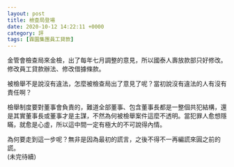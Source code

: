 ```yaml
---
layout: post
title: 檢查局登場
date: 2020-10-12 14:22:11 +0000
category: 評
tags: [霖園集團員工貸款]
---
```


金管會檢查局來金檢，出了每年七月調整的意見，所以國泰人壽放款部只好修改。修改員工貸款辦法、修改借據條款。

被檢舉不是說沒有違法，怎麼被檢查局出了意見了呢？當初說沒有違法的人有沒有責任啊？

檢舉制度要對董事會負責的，難道全部董事、包含董事長都是一整個共犯結構，還是其實董事長或董事才是主謀，不然為何被檢舉案件這麼不透明。當犯罪人愈想隱瞞，就愈是心虛，所以這中間一定有極大的不可說得內情。

為何要走到這一步呢？無非是因為最初的謊言，之後不得不一再編謊來圓之前的謊。<br>
(未完待續)
